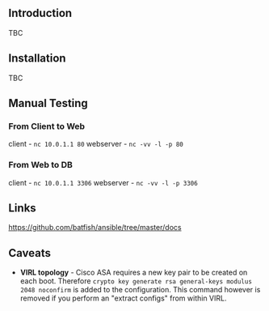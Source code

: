 ## Introduction
TBC

## Installation
TBC

## Manual Testing
### From Client to Web
client - `nc 10.0.1.1 80`
webserver - `nc -vv -l -p 80`

### From Web to DB
client - `nc 10.0.1.1 3306`
webserver - `nc -vv -l -p 3306`

## Links 
https://github.com/batfish/ansible/tree/master/docs

## Caveats
* **VIRL topology** - Cisco ASA requires a new key pair to be created on each boot. Therefore `crypto key generate rsa general-keys modulus 2048 noconfirm` is added to the configuration. This command however is removed if you perform an "extract configs" from within VIRL.
